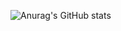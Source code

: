 ![Anurag's GitHub stats](https://github-readme-stats.vercel.app/api?username=freshdev2015&show_icons=true&theme=radical)

